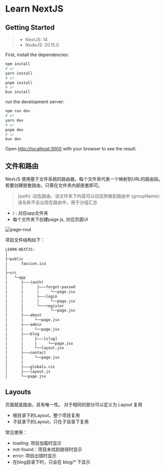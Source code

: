 # Learn NextJS

## Getting Started

>- NextJS: 14
>- NodeJS: 20.15.0

First, install the dependencies:

```bash
npm install
# or
yarn install
# or
pnpm install
# or
bun install
```

run the development server:

```bash
npm run dev
# or
yarn dev
# or
pnpm dev
# or
bun dev
```

Open [http://localhost:3000](http://localhost:3000) with your browser to see the result.

## 文件和路由

NextJS 使用基于文件系统的路由器，每个文件夹代表一个映射到URL的路由段。
若要创建嵌套路由，只需在文件夹内部嵌套即可。

>\[path\] :动态路由，该文件夹下内容可以动态拼接到路由中 
> (groupName): 该名称不会出现在路由中，用于分组汇总 

- / : 对应app文件夹
- 每个文件夹下创建page.js, 对应页面UI

![page-rout](https://image.fu-jw.com/img/2024/06/26/667bf0fa833e6.webp)

项目文件结构如下：

```txt
LEARN-NEXTJS:
│              
├─public
│      favicon.ico
│      
├─src
│   └─app
|      ├———(auth)
|      |      ├———forgot-passwd
|      |      |     └──page.jsx
|      |      ├———login
|      |      |     └──page.jsx
|      |      └───register
|      |            └──page.jsx
|      ├———about
|      |     └──page.jsx
|      ├———admin
|      |     └──page.jsx
|      ├———blog
|      |     ├———[slug]
|      |     |     └──page.jsx
|      |     └──layout.jsx
|      ├———contact
|      |     └──page.jsx
|      |
│      ├———globals.css
│      ├———layout.js
│      └──page.jsx

```

## Layouts

页面就是路由，具有唯一性。
对于相同的部分可以定义为 Layout 复用

- 根目录下的Layout，整个项目复用
- 子目录下的Layout，只在子目录下复用

常见使用：

- loading: 项目加载时显示
- not-found：项目未找到路径时显示
- error: 项目出错时显示
- 在blog目录下时，只会在 blog/* 下显示
